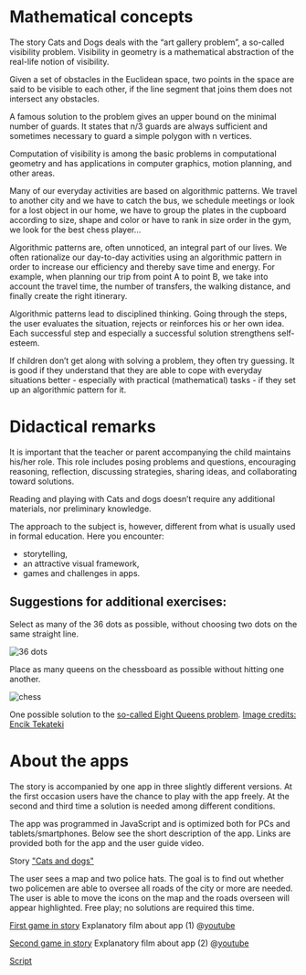 # Mathematical concepts

The story Cats and Dogs deals with the “art gallery problem”, a so-called visibility problem. Visibility in geometry is a mathematical abstraction of the real-life notion of visibility. 

Given a set of obstacles in the Euclidean space, two points in the space are said to be visible to each other, if the line segment that joins them does not intersect any obstacles. 

A famous solution to the problem gives an upper bound on the minimal number of guards. It states that n/3 guards are always sufficient and sometimes necessary to guard a simple polygon with n vertices.

Computation of visibility is among the basic problems in computational geometry and has applications in computer graphics, motion planning, and other areas.

Many of our everyday activities are based on algorithmic patterns. We travel to another city and we have to catch the bus, we schedule meetings or look for a lost object in our home, we have to group the plates in the cupboard according to size, shape and color or have to rank in size order in the gym, we look for the best chess player…

Algorithmic patterns are, often unnoticed, an integral part of our lives. We often rationalize our day-to-day activities using an algorithmic pattern in order to increase our efficiency and thereby save time and energy. For example, when planning our trip from point A to point B, we take into account the travel time, the number of transfers, the walking distance, and finally create the right itinerary.

Algorithmic patterns lead to disciplined thinking. Going through the steps, the user evaluates the situation, rejects or reinforces his or her own idea. Each successful step and especially a successful solution strengthens self-esteem.

If children don’t get along with solving a problem, they often try guessing. It is good if they understand that they are able to cope with everyday situations better - especially with practical (mathematical) tasks - if they set up an algorithmic pattern for it.

# Didactical remarks

It is important that the teacher or parent accompanying the child maintains his/her role. This role includes posing problems and questions, encouraging reasoning, reflection, discussing strategies, sharing ideas, and collaborating toward solutions.

Reading and playing with Cats and dogs doesn’t require any additional materials, nor preliminary knowledge. 

The approach to the subject is, however, different from what is usually used in formal education. 
Here you encounter: 
+ storytelling, 
+ an attractive visual framework, 
+ games and challenges in apps.

## Suggestions for additional exercises: 
Select as many of the 36 dots as possible, without choosing two dots on the same straight line. 

![36 dots](/stories/logi-3/img/logi3.png)

Place as many queens on the chessboard as possible without hitting one another.

![chess](/stories/logi-3/img/sakk.png)

One possible solution to the [so-called Eight Queens problem](https://en.wikibooks.org/wiki/Puzzles/Chess_puzzles/Eight_Queens). 
[Image credits: Encik Tekateki](https://commons.wikimedia.org/wiki/File:Solution_K_for_8_Queen_Puzzles.png)

# About the apps 

The story is accompanied by one app in three slightly different versions. At the first occasion users have the chance to play with the app freely. At the second and third time a solution is needed among different conditions.

The app was programmed in JavaScript and is optimized both for PCs and tablets/smartphones. Below see the short description of the app. Links are provided both for the app and the user guide video.

Story ["Cats and dogs"]($HUB_URL/story/cats-and-dogs/)

The user sees a map and two police hats. The goal is to find out whether two policemen are able to oversee all roads of the city or more are needed. The user is able to move the icons on the map and the roads overseen will appear highlighted. Free play; no solutions are required this time. 

[First game in story]($HUB_URL/story/cats-and-dogs/?actionLink=firstGame)
Explanatory film about app (1) @[youtube](T6k8ftH5jMc)

[Second game in story]($HUB_URL/story/cats-and-dogs/?actionLink=secondGame)
Explanatory film about app (2) @[youtube](uwkk_lkBqTk)

[Script](/stories/logi-3/transcripts/Script3.pdf)
